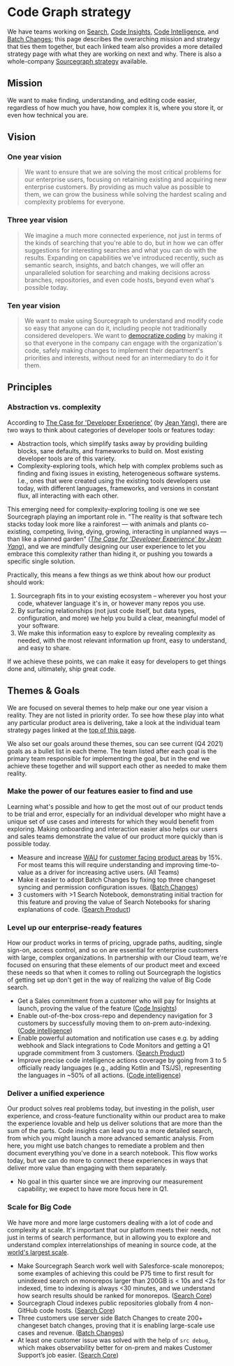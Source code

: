 # Code Graph strategy

We have teams working on [Search](./search/index.md), [Code Insights](./code-insights/index.md), [Code Intelligence](./code-intelligence/index.md), and [Batch Changes](./batch-changes/index.md); this page describes the overarching mission and strategy that ties them together, but each linked team also provides a more detailed strategy page with what they are working on next and why. There is also a whole-company [Sourcegraph strategy](../index.md) available.

## Mission

We want to make finding, understanding, and editing code easier, regardless of how much you have, how complex it is, where you store it, or even how technical you are.

## Vision

### One year vision

> We want to ensure that we are solving the most critical problems for our enterprise users, focusing on retaining existing and acquiring new enterprise customers. By providing as much value as possible to them, we can grow the business while solving the hardest scaling and complexity problems for everyone.

### Three year vision

> We imagine a much more connected experience, not just in terms of the kinds of searching that you're able to do, but in how we can offer suggestions for interesting searches and what you can do with the results. Expanding on capabilities we've introduced recently, such as semantic search, insights, and batch changes, we will offer an unparalleled solution for searching and making decisions across branches, repositories, and even code hosts, beyond even what's possible today.

### Ten year vision

> We want to make using Sourcegraph to understand and modify code so easy that anyone can do it, including people not traditionally considered developers. We want to [democratize coding](../index.md#ten-year-vision) by making it so that everyone in the company can engage with the organization's code, safely making changes to implement their department's priorities and interests, without need for an intermediary to do it for them.

## Principles

### Abstraction vs. complexity

According to [The Case for 'Developer Experience'](https://future.a16z.com/the-case-for-developer-experience/) (by [Jean Yang](https://twitter.com/jeanqasaur)), there are two ways to think about categories of developer tools or features today:

- Abstraction tools, which simplify tasks away by providing building blocks, sane defaults, and frameworks to build on. Most existing developer tools are of this variety.
- Complexity-exploring tools, which help with complex problems such as finding and fixing issues in existing, heterogeneous software systems. I.e., ones that were created using the existing tools developers use today, with different languages, frameworks, and versions in constant flux, all interacting with each other.

This emerging need for complexity-exploring tooling is one we see Sourcegraph playing an important role in. "The reality is that software tech stacks today look more like a rainforest — with animals and plants co-existing, competing, living, dying, growing, interacting in unplanned ways — than like a planned garden" ([_The Case for 'Developer Experience' by Jean Yang_][1]), and we are mindfully designing our user experience to let you embrace this complexity rather than hiding it, or pushing you towards a specific single solution.

Practically, this means a few things as we think about how our product should work:

1. Sourcegraph fits in to your existing ecosystem – wherever you host your code, whatever language it's in, or however many repos you use.
1. By surfacing relationships (not just code itself, but data types, configuration, and more) we help you build a clear, meaningful model of your software.
1. We make this information easy to explore by revealing complexity as needed, with the most relevant information up front, easy to understand, and easy to share.

If we achieve these points, we can make it easy for developers to get things done and, ultimately, ship great code.

[1]: https://future.a16z.com/the-case-for-developer-experience/

## Themes & Goals

We are focused on several themes to help make our one year vision a reality. They are not listed in priority order. To see how these play into what any particular product area is delivering, take a look at the individual team strategy pages linked at the [top of this page](#code-graph).

We also set our goals around these themes, sou can see current (Q4 2021) goals as a bullet list in each theme. The team listed after each goal is the primary team responsible for implementing the goal, but in the end we achieve these together and will support each other as needed to make them reality.

### Make the power of our features easier to find and use

Learning what's possible and how to get the most out of our product tends to be trial and error, especially for an individual developer who might have a unique set of use cases and interests for which they would benefit from exploring. Making onboarding and interaction easier also helps our users and sales teams demonstrate the value of our product more quickly than is possible today.

- Measure and increase [WAU](../../../bizops/user_definitions.md) for [customer facing product areas](https://github.com/sourcegraph/handbook/blob/main/data/product_areas.yml) by 15%. For most teams this will require understanding and improving time-to-value as a driver for increasing active users. (All Teams)
- Make it easier to adopt Batch Changes by fixing top three changeset syncing and permission configuration issues. ([Batch Changes](./batch-changes/index.md))
- 3 customers with >1 Search Notebook, demonstrating initial traction for this feature and proving the value of Search Notebooks for sharing explanations of code. ([Search Product](./search/index.md))

### Level up our enterprise-ready features

How our product works in terms of pricing, upgrade paths, auditing, single sign-on, access control, and so on are essential for enterprise customers with large, complex organizations. In partnership with our Cloud team, we're focused on ensuring that these elements of our product meet and exceed these needs so that when it comes to rolling out Sourcegraph the logistics of getting set up don't get in the way of realizing the value of Big Code search.

- Get a Sales commitment from a customer who will pay for Insights at launch, proving the value of the feature ([Code Insights](./code-insights/index.md))
- Enable out-of-the-box cross-repo and dependency navigation for 3 customers by successfully moving them to on-prem auto-indexing. ([Code intelligence](./code-intelligence/index.md))
- Enable powerful automation and notification use cases e.g. by adding webhook and Slack integrations to Code Monitors and getting a Q1 upgrade commitment from 3 customers. ([Search Product](./search/index.md))
- Improve precise code intelligence actions coverage by going from 3 to 5 officially ready languages (e.g., adding Kotlin and TS/JS), representing the languages in ~50% of all actions. ([Code intelligence](./code-intelligence/index.md))

### Deliver a unified experience

Our product solves real problems today, but investing in the polish, user experience, and cross-feature functionality within our product area to make the experience lovable and help us deliver solutions that are more than the sum of the parts. Code insights can lead you to a more detailed search, from which you might launch a more advanced semantic analysis. From here, you might use batch changes to remediate a problem and then document everything you've done in a search notebook. This flow works today, but we can do more to connect these experiences in ways that deliver more value than engaging with them separately.

- No goal in this quarter since we are improving our measurement capability; we expect to have more focus here in Q1.

### Scale for Big Code

We have more and more large customers dealing with a lot of code and complexity at scale. It's important that our platform meets their needs, not just in terms of search performance, but in allowing you to explore and understand complex interrelationships of meaning in source code, at the [world's largest scale](../index.md#big-code).

- Make Sourcegraph Search work well with Salesforce-scale monorepos; some examples of achieving this could be P75 time to first result for unindexed search on monorepos larger than 200GB is < 10s and <2s for indexed, time to indexing is always <30 minutes, and we understand how search results should be ranked for monorepos. ([Search Core](./search/index.md))
- Sourcegraph Cloud indexes public repositories globally from 4 non-GitHub code hosts. ([Search Core](./search/index.md))
- Three customers use server side Batch Changes to create 200+ changeset batch changes, proving that it is enabling large-scale use cases and revenue. ([Batch Changes](./batch-changes/index.md))
- At least one customer issue was solved with the help of `src debug`, which makes observability better for on-prem and makes Customer Support’s job easier. ([Search Core](./search/index.md))
